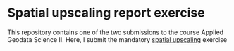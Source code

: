 # Spatial upscaling report exercise

This repository contains one of the two submissions to the course Applied Geodata Science II. Here, I submit the mandatory [spatial upscaling](https://geco-bern.github.io/spatial_upscaling) exercise 

